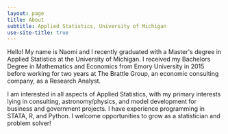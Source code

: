 ```yaml
---
layout: page
title: About
subtitle: Applied Statistics, University of Michigan
use-site-title: true
---
```

Hello! My name is Naomi and I recently graduated with a Master's degree in Applied Statistics at the University of Michigan. I received my Bachelors Degree in Mathematics and Economics from Emory University in 2015 before working for two years at The Brattle Group, an economic consulting company, as a Research Analyst.

I am interested in all aspects of Applied Statistics, with my primary interests lying in consulting, astronomy/physics, and model development for business and government projects. I have experience programming in STATA, R, and Python. I welcome opportunities to grow as a statistician and problem solver!
